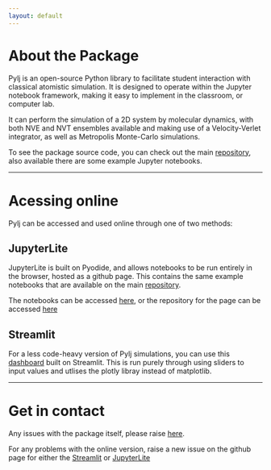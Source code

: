 ```yaml
---
layout: default
---
```


# About the Package

Pylj is an open-source Python library to facilitate student interaction with classical atomistic simulation. It is designed to operate within the Jupyter notebook framework, making it easy to implement in the classroom, or computer lab.

It can perform the simulation of a 2D system by molecular dynamics, with both NVE and NVT ensembles available and making use of a Velocity-Verlet integrator, as well as Metropolis Monte-Carlo simulations.

To see the package source code, you can check out the main [repository](https://github.com/arm61/pylj), also available there are some example Jupyter notebooks.
* * *
# Acessing online

Pylj can be accessed and used online through one of two methods:

## JupyterLite

JupyterLite is built on Pyodide, and allows notebooks to be run entirely in the browser, hosted as a github page. This contains the same example notebooks that are available on the main [repository](https://github.com/arm61/pylj).

The notebooks can be accessed [here](maximillian-dolan.github.io/pylj-jupyterlite), or the repository for the page can be accessed [here](https://github.com/maximillian-dolan/pylj-jupyterlite)

## Streamlit

For a less code-heavy version of Pylj simulations, you can use this [dashboard](https://pylj-online.streamlit.app/) built on Streamlit. This is run purely through using sliders to input values and utlises the plotly libray instead of matplotlib.

* * *
# Get in contact

Any issues with the package itself, please raise [here](https://github.com/arm61/pylj/issues).

For any problems with the online version, raise a new issue on the github page for either the [Streamlit](https://github.com/maximillian-dolan/pylj_streamlit/issues) or [JupyterLite](https://github.com/maximillian-dolan/pylj-jupyterlite/issues)

